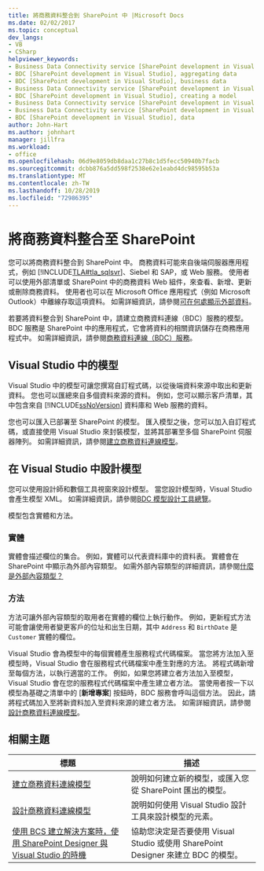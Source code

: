 ```yaml
---
title: 將商務資料整合到 SharePoint 中 |Microsoft Docs
ms.date: 02/02/2017
ms.topic: conceptual
dev_langs:
- VB
- CSharp
helpviewer_keywords:
- Business Data Connectivity service [SharePoint development in Visual Studio], business data
- BDC [SharePoint development in Visual Studio], aggregating data
- BDC [SharePoint development in Visual Studio], business data
- Business Data Connectivity service [SharePoint development in Visual Studio], aggregating data
- BDC [SharePoint development in Visual Studio], creating a model
- Business Data Connectivity service [SharePoint development in Visual Studio], creating a model
- Business Data Connectivity service [SharePoint development in Visual Studio], data
- BDC [SharePoint development in Visual Studio], data
author: John-Hart
ms.author: johnhart
manager: jillfra
ms.workload:
- office
ms.openlocfilehash: 06d9e8059db8daa1c27b8c1d5fecc50940b7facb
ms.sourcegitcommit: dcbb876a5dd598f2538e62e1eabd4dc98595b53a
ms.translationtype: MT
ms.contentlocale: zh-TW
ms.lasthandoff: 10/28/2019
ms.locfileid: "72986395"
---
```

# <a name="integrate-business-data-into-sharepoint"></a>將商務資料整合至 SharePoint
  您可以將商務資料整合到 SharePoint 中。 商務資料可能來自後端伺服器應用程式，例如 [!INCLUDE[TLA#tla_sqlsvr](../sharepoint/includes/tlasharptla-sqlsvr-md.md)]、Siebel 和 SAP，或 Web 服務。 使用者可以使用外部清單或 SharePoint 中的商務資料 Web 組件，來查看、新增、更新或刪除商務資料。  使用者也可以在 Microsoft Office 應用程式（例如 Microsoft Outlook）中離線存取這項資料。 如需詳細資訊，請參閱[可在何處顯示外部資料](/previous-versions/office/developer/sharepoint-2010/ee558737(v=office.14))。

 若要將資料整合到 SharePoint 中，請建立商務資料連線（BDC）服務的模型。 BDC 服務是 SharePoint 中的應用程式，它會將資料的相關資訊儲存在商務應用程式中。 如需詳細資訊，請參閱[商務資料連線（BDC）服務](/previous-versions/office/developer/sharepoint-2010/ee556407(v=office.14))。

## <a name="models-in-visual-studio"></a>Visual Studio 中的模型
 Visual Studio 中的模型可讓您撰寫自訂程式碼，以從後端資料來源中取出和更新資料。 您也可以匯總來自多個資料來源的資料。 例如，您可以顯示客戶清單，其中包含來自 [!INCLUDE[ssNoVersion](../sharepoint/includes/ssnoversion-md.md)] 資料庫和 Web 服務的資料。

 您也可以匯入已部署至 SharePoint 的模型。 匯入模型之後，您可以加入自訂程式碼，或直接使用 Visual Studio 來封裝模型，並將其部署至多個 SharePoint 伺服器陣列。 如需詳細資訊，請參閱[建立商務資料連線模型](../sharepoint/creating-a-business-data-connectivity-model.md)。

## <a name="design-a-model-in-visual-studio"></a>在 Visual Studio 中設計模型
 您可以使用設計師和數個工具視窗來設計模型。 當您設計模型時，Visual Studio 會產生模型 XML。 如需詳細資訊，請參閱[BDC 模型設計工具總覽](../sharepoint/bdc-model-design-tools-overview.md)。

 模型包含實體和方法。

### <a name="entities"></a>實體
 實體會描述欄位的集合。 例如，實體可以代表資料庫中的資料表。 實體會在 SharePoint 中顯示為外部內容類型。 如需外部內容類型的詳細資訊，請參閱[什麼是外部內容類型？](/previous-versions/office/developer/sharepoint-2010/ee556391(v=office.14))

### <a name="methods"></a>方法
 方法可讓外部內容類型的取用者在實體的欄位上執行動作。 例如，更新程式方法可能會讓使用者變更客戶的位址和出生日期，其中 `Address` 和 `BirthDate` 是 `Customer` 實體的欄位。

 Visual Studio 會為模型中的每個實體產生服務程式代碼檔案。 當您將方法加入至模型時，Visual Studio 會在服務程式代碼檔案中產生對應的方法。 將程式碼新增至每個方法，以執行適當的工作。 例如，如果您將建立者方法加入至模型，Visual Studio 會在您的服務程式代碼檔案中產生建立者方法。 當使用者按一下以模型為基礎之清單中的 [**新增專案**] 按鈕時，BDC 服務會呼叫這個方法。 因此，請將程式碼加入至將新資料加入至資料來源的建立者方法。 如需詳細資訊，請參閱[設計商務資料連線模型](../sharepoint/designing-a-business-data-connectivity-model.md)。

## <a name="related-topics"></a>相關主題

|標題|描述|
|-----------|-----------------|
|[建立商務資料連線模型](../sharepoint/creating-a-business-data-connectivity-model.md)|說明如何建立新的模型，或匯入您從 SharePoint 匯出的模型。|
|[設計商務資料連線模型](../sharepoint/designing-a-business-data-connectivity-model.md)|說明如何使用 Visual Studio 設計工具來設計模型的元素。|
|[使用 BCS 建立解決方案時，使用 SharePoint Designer 與 Visual Studio 的時機](/previous-versions/office/developer/sharepoint-2010/ee558875(v=office.14))|協助您決定是否要使用 Visual Studio 或使用 SharePoint Designer 來建立 BDC 的模型。|
